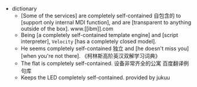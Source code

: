 - dictionary
    - [Some of the services] are completely self-contained 自包含的 to [support only internal MDI function], and are [transparent to anything outside of the box]. www.[[ibm]].com
    - Being [a completely self-contained template engine] and [script interpreter], `Velocity` [has a completely closed model]. 
    - He seems completely self-contained 独立 and [he doesn't miss you] [when you're not there]. 《柯林斯高阶英汉双解学习词典》
    - The flat is completely self-contained. 设备非常齐全的公寓 百度翻译例句库
    - Keeps the LED completely self-contained. provided by jukuu
